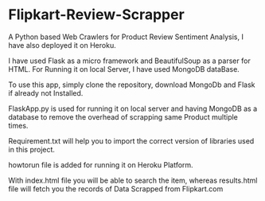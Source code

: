 # Flipkart-Review-Scrapper
A Python based Web Crawlers for Product Review Sentiment Analysis, I have also deployed it on Heroku.

I have used Flask as a micro framework and BeautifulSoup as a parser for HTML. For Running it on local Server, I have used MongoDB dataBase.

To use this app, simply clone the repository, download MongoDb and Flask if already not Installed.

FlaskApp.py is used for running it on local server and having MongoDB as a database to remove the overhead of scrapping same Product multiple times.

Requirement.txt will help you to import the correct version of libraries used in this project.

howtorun file is added for running it on Heroku Platform.

With index.html file you will be able to search the item, whereas results.html file will fetch you the records of Data Scrapped from Flipkart.com 
